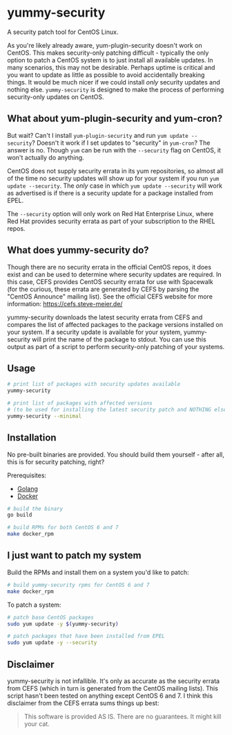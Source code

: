 yummy-security
================================================
A security patch tool for CentOS Linux.

As you're likely already aware, yum-plugin-security doesn't work on CentOS. 
This makes security-only patching difficult - typically the only option to patch
a CentOS system is to just install all available updates. In many scenarios, 
this may not be desirable. Perhaps uptime is critical and you want to update as 
little as possible to avoid accidentally breaking things. It would be much nicer
if we could install *only* security updates and nothing else. `yummy-security`
is designed to make the process of performing security-only updates on CentOS.

## What about yum-plugin-security and yum-cron?

But wait? Can't I install `yum-plugin-security` and run `yum update --security`? 
Doesn't it work if I set updates to "security" in `yum-cron`? The answer is no. 
Though `yum` can be run with the `--security` flag on CentOS, it won't actually 
do anything. 

CentOS does not supply security errata in its yum repositories, so almost all of
the time no security updates will show up for your system if you run 
`yum update --security`. The *only* case in which `yum update --security` will 
work as advertised is if there is a security update for a package installed from 
EPEL.

The `--security` option will only work on Red Hat Enterprise Linux, where Red 
Hat provides security errata as part of your subscription to the RHEL repos.

## What does yummy-security do?

Though there are no security errata in the official CentOS repos, it does exist
and can be used to determine where security updates are required. In this case,
CEFS provides CentOS security errata for use with Spacewalk (for the curious,
these errata are generated by CEFS by parsing the "CentOS Announce" mailing 
list). See the official CEFS website for more information: 
https://cefs.steve-meier.de/

yummy-security downloads the latest security errata from CEFS and compares the 
list of affected packages to the package versions installed on your system. If a
security update is available for your system, yummy-security will print the name
of the package to stdout. You can use this output as part of a script to perform
security-only patching of your systems.

## Usage

```bash
# print list of packages with security updates available
yummy-security

# print list of packages with affected versions
# (to be used for installing the latest security patch and NOTHING else)
yummy-security --minimal
```

## Installation

No pre-built binaries are provided. You should build them yourself - after all,
this is for security patching, right? 

Prerequisites:

* [Golang](https://golang.org/dl/)
* [Docker](https://docs.docker.com/install/)

```bash
# build the binary
go build

# build RPMs for both CentOS 6 and 7
make docker_rpm
```

## I just want to patch my system

Build the RPMs and install them on a system you'd like to patch:

```bash
# build yummy-security rpms for CentOS 6 and 7
make docker_rpm
```

To patch a system:

```bash
# patch base CentOS packages
sudo yum update -y $(yummy-security)

# patch packages that have been installed from EPEL
sudo yum update -y --security
```

## Disclaimer

yummy-security is not infallible. It's only as accurate as the security errata
from CEFS (which in turn is generated from the CentOS mailing lists). This 
script hasn't been tested on anything except CentOS 6 and 7. I think this 
disclaimer from the CEFS errata sums things up best:

> This software is provided AS IS. There are no guarantees. It might kill your cat.
